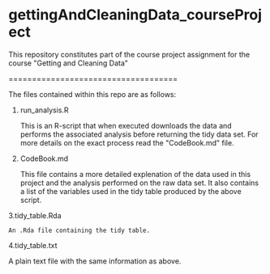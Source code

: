 gettingAndCleaningData_courseProject
====================================

This repository constitutes part of the course project assignment for the course "Getting and Cleaning Data"

====================================

The files contained within this repo are as follows:

1. run_analysis.R  
    
    This is an R-script that when executed downloads the data and performs the associated analysis before returning 
    the tidy data set. For more details on the exact process read the "CodeBook.md" file.
    

2. CodeBook.md

    This file contains a more detailed explenation of the data used in this project and the analysis performed on 
    the raw data set. It also contains a list of the variables used in the tidy table produced by the above script.
    
    
3.tidy_table.Rda

    An .Rda file containing the tidy table.
    
  
4.tidy_table.txt

  A plain text file with the same information as above.
